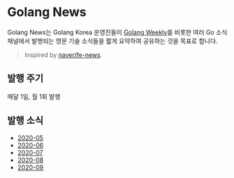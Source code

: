 # Golang News

Golang News는 Golang Korea 운영진들이 [Golang Weekly](https://golangweekly.com/)를 비롯한 여러 Go 소식 채널에서 발행되는 영문 기술 소식들을 짧게 요약하여 공유하는 것을 목표로 합니다.

> Inspired by [naver/fe-news](https://github.com/naver/fe-news).

## 발행 주기

매달 1일, 월 1회 발행

## 발행 소식

- [2020-05](issues/2020-05.md)
- [2020-06](issues/2020-06.md)
- [2020-07](issues/2020-07.md)
- [2020-08](issues/2020-08.md)
- [2020-09](issues/2020-09.md)
